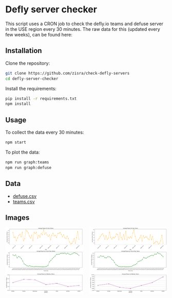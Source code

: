 # Defly server checker
This script uses a CRON job to check the defly.io teams and defuse server in the USE region every 30 minutes. The raw data for this (updated every few weeks), can be found here:

## Installation
Clone the repository:
```sh
git clone https://github.com/zisra/check-defly-servers
cd defly-server-checker
```
Install the requirements:
```sh
pip install -r requirements.txt
npm install
```

## Usage
To collect the data every 30 minutes:
```sh
npm start
```
To plot the data:
```sh
npm run graph:teams
npm run graph:defuse
```

## Data
- [defuse.csv](./data/defuse.csv)
- [teams.csv](./data/teams.csv)

## Images
<div style="display: flex; justify-content: space-between;">
    <img src="./plots/defuse_plot.png" alt="Defly Server Checker" style="width: 48%;"> 
    <img src="./plots/teams_plot.png" alt="Defly Server Checker" style="width: 48%;">
</div>